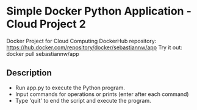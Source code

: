 # Simple Docker Python Application - Cloud Project 2
Docker Project for Cloud Computing
DockerHub repository: https://hub.docker.com/repository/docker/sebastiannw/app
Try it out: docker pull sebastiannw/app

## Description
- Run app.py to execute the Python program.
- Input commands for operations or prints (enter after each command)
- Type 'quit' to end the script and execute the program.
